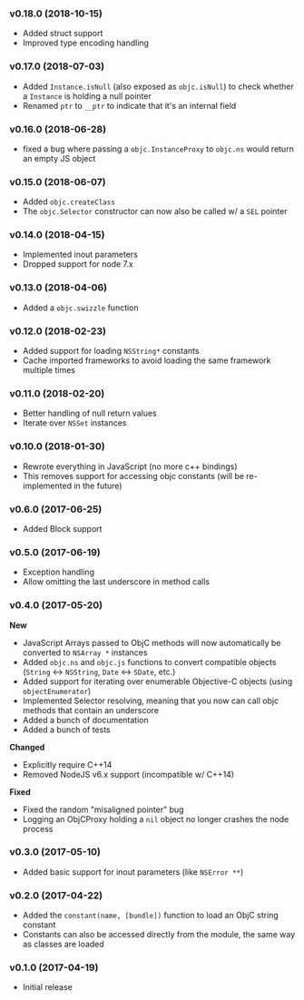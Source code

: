 ### v0.18.0 (2018-10-15)
- Added struct support
- Improved type encoding handling

### v0.17.0 (2018-07-03)
- Added `Instance.isNull` (also exposed as `objc.isNull`) to check whether a `Instance` is holding a null pointer
- Renamed `ptr` to `__ptr` to indicate that it's an internal field

### v0.16.0 (2018-06-28)
- fixed a bug where passing a `objc.InstanceProxy` to `objc.ns` would return an empty JS object

### v0.15.0 (2018-06-07)
- Added `objc.createClass`
- The `objc.Selector` constructor can now also be called w/ a `SEL` pointer

### v0.14.0 (2018-04-15)
- Implemented inout parameters
- Dropped support for node 7.x

### v0.13.0 (2018-04-06)
- Added a `objc.swizzle` function

### v0.12.0 (2018-02-23)
- Added support for loading `NSString*` constants
- Cache imported frameworks to avoid loading the same framework multiple times

### v0.11.0 (2018-02-20)
- Better handling of null return values
- Iterate over `NSSet` instances

### v0.10.0 (2018-01-30)
- Rewrote everything in JavaScript (no more c++ bindings)
- This removes support for accessing objc constants (will be re-implemented in the future)

### v0.6.0 (2017-06-25)
- Added Block support

### v0.5.0 (2017-06-19)
- Exception handling
- Allow omitting the last underscore in method calls

### v0.4.0 (2017-05-20)
**New**
- JavaScript Arrays passed to ObjC methods will now automatically be converted to `NSArray *` instances
- Added `objc.ns` and `objc.js` functions to convert compatible objects (`String` <-> `NSString`, `Date` <-> `SDate`, etc.)
- Added support for iterating over enumerable Objective-C objects (using `objectEnumerator`)
- Implemented Selector resolving, meaning that you now can call objc methods that contain an underscore
- Added a bunch of documentation
- Added a bunch of tests

**Changed**
- Explicitly require C++14
- Removed NodeJS v6.x support (incompatible w/ C++14)

**Fixed**
- Fixed the random "misaligned pointer" bug
- Logging an ObjCProxy holding a `nil` object no longer crashes the node process

### v0.3.0 (2017-05-10)
- Added basic support for inout parameters (like `NSError **`)

### v0.2.0 (2017-04-22)
- Added the `constant(name, [bundle])` function to load an ObjC string constant
- Constants can also be accessed directly from the module, the same way as classes are loaded

### v0.1.0 (2017-04-19)
- Initial release
